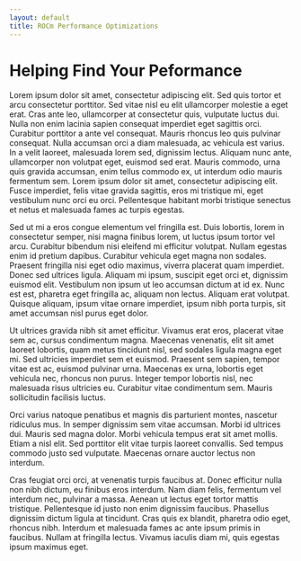 ```yaml
---
layout: default
title: ROCm Performance Optimizations
---
```


# Helping Find Your Peformance 


Lorem ipsum dolor sit amet, consectetur adipiscing elit. Sed quis tortor et arcu consectetur porttitor. Sed vitae nisl eu elit ullamcorper molestie a eget erat. Cras ante leo, ullamcorper at consectetur quis, vulputate luctus dui. Nulla non enim lacinia sapien consequat imperdiet eget sagittis orci. Curabitur porttitor a ante vel consequat. Mauris rhoncus leo quis pulvinar consequat. Nulla accumsan orci a diam malesuada, ac vehicula est varius. In a velit laoreet, malesuada lorem sed, dignissim lectus. Aliquam nunc ante, ullamcorper non volutpat eget, euismod sed erat. Mauris commodo, urna quis gravida accumsan, enim tellus commodo ex, ut interdum odio mauris fermentum sem. Lorem ipsum dolor sit amet, consectetur adipiscing elit. Fusce imperdiet, felis vitae gravida sagittis, eros mi tristique mi, eget vestibulum nunc orci eu orci. Pellentesque habitant morbi tristique senectus et netus et malesuada fames ac turpis egestas.

Sed ut mi a eros congue elementum vel fringilla est. Duis lobortis, lorem in consectetur semper, nisi magna finibus lorem, ut luctus ipsum tortor vel arcu. Curabitur bibendum nisi eleifend mi efficitur volutpat. Nullam egestas enim id pretium dapibus. Curabitur vehicula eget magna non sodales. Praesent fringilla nisi eget odio maximus, viverra placerat quam imperdiet. Donec sed ultrices ligula. Aliquam mi ipsum, suscipit eget orci et, dignissim euismod elit. Vestibulum non ipsum ut leo accumsan dictum at id ex. Nunc est est, pharetra eget fringilla ac, aliquam non lectus. Aliquam erat volutpat. Quisque aliquam, ipsum vitae ornare imperdiet, ipsum nibh porta turpis, sit amet accumsan nisl purus eget dolor.

Ut ultrices gravida nibh sit amet efficitur. Vivamus erat eros, placerat vitae sem ac, cursus condimentum magna. Maecenas venenatis, elit sit amet laoreet lobortis, quam metus tincidunt nisl, sed sodales ligula magna eget mi. Sed ultricies imperdiet sem et euismod. Praesent sem sapien, tempor vitae est ac, euismod pulvinar urna. Maecenas ex urna, lobortis eget vehicula nec, rhoncus non purus. Integer tempor lobortis nisl, nec malesuada risus ultricies eu. Curabitur vitae condimentum sem. Mauris sollicitudin facilisis luctus.

Orci varius natoque penatibus et magnis dis parturient montes, nascetur ridiculus mus. In semper dignissim sem vitae accumsan. Morbi id ultrices dui. Mauris sed magna dolor. Morbi vehicula tempus erat sit amet mollis. Etiam a nisl elit. Sed porttitor elit vitae turpis laoreet convallis. Sed tempus commodo justo sed vulputate. Maecenas ornare auctor lectus non interdum.

Cras feugiat orci orci, at venenatis turpis faucibus at. Donec efficitur nulla non nibh dictum, eu finibus eros interdum. Nam diam felis, fermentum vel interdum nec, pulvinar a massa. Aenean ut lectus eget tortor mattis tristique. Pellentesque id justo non enim dignissim faucibus. Phasellus dignissim dictum ligula at tincidunt. Cras quis ex blandit, pharetra odio eget, rhoncus nibh. Interdum et malesuada fames ac ante ipsum primis in faucibus. Nullam at fringilla lectus. Vivamus iaculis diam mi, quis egestas ipsum maximus eget.

